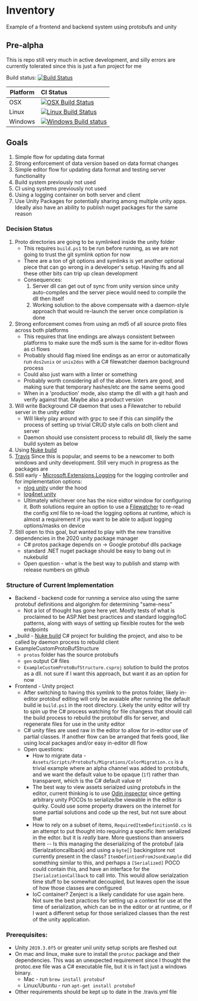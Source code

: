 # Inventory

Example of a frontend and backend system using protobufs and unity

## Pre-alpha
This is repo still very much in active development, and silly errors are currently tolerated since this is just a fun project for me

Build status: [![Build Status](https://travis-ci.org/hardcoded2/Inventory.svg?branch=master)](https://travis-ci.org/hardcoded2/Inventory)

Platform | CI Status
---------|:---------
OSX      | [![OSX Build Status](http://travis-ci.org/hardcoded2/Inventory.svg?env=BADGE=osx&label=build&branch=master)](http://travis-ci.org/hardcoded2/Inventory.svg?env=BADGE=osx&label=build&branch=master)
Linux    | [![Linux Build Status](http://travis-ci.org/hardcoded2/Inventory.svg?env=BADGE=linux&label=build&branch=master)](http://travis-ci.org/hardcoded2/Inventory.svg?env=BADGE=linux&label=build&branch=master)
Windows  | [![Windows Build status](http://travis-ci.org/hardcoded2/Inventory.svg?env=BADGE=windows&label=build&branch=master)](http://travis-ci.org/hardcoded2/Inventory.svg?env=BADGE=windows&label=build&branch=master)

## Goals
1. Simple flow for updating data format
2. Strong enforcement of data version based on data format changes
3. Simple editor flow for updating data format and testing server functionality
4. Build system previously not used
5. CI using systems previously not used
6. Using a logging container on both server and client
7. Use Unity Packages for potentially sharing among multiple unity apps. Ideally also have an ability to publish nuget packages for the same reason

### Decision Status
1. Proto directories are going to be symlinked inside the unity folder
    * This requires `build.ps1` to be run before running, as we are not going to trust the git symlink option for now
    * There are a ton of git options and symlinks is yet another optional piece that can go wrong in a developer's setup. Having lfs and all these other bits can trip up clean development
    * Consequences:
        1. Server dll can get out of sync from unity version since unity auto-compiles and the server piece would need to compile the dll then itself
        2. Working solution to the above compensate with a daemon-style approach that would re-launch the server once compilation is done
2. Strong enforcement comes from using an md5 of all source proto files across both platforms
    * This requires that line endings are always consistent between platforms to make sure the md5 sum is the same for in-editor flows as ci flows
    * Probably should flag mixed line endings as an error or automatically run `dos2unix` or `unix2dos` with a C# filewatcher daemon background process
    * Could also just warn with a linter or something
    * Probably worth considering all of the above. linters are good, and making sure that temporary hashes/etc are the same seems good
    * When in a 'production' mode, also stamp the dll with a git hash and verify against that. Maybe also a product version
3. Will write Background C# daemon that uses a Filewatcher to rebuild server in the unity editor
    * Will likely play around with grpc to see if this can simplify the process of setting up trivial CRUD style calls on both client and server
    * Daemon should use consistent process to rebuild dll, likely the same build system as below
4. Using [Nuke build](https://nuke.build/) 
5. [Travis](https://travis-ci.org/github/hardcoded2/Inventory) Since this is popular, and seems to be a newcomer to both windows and unity development. Still very much in progress as the packages are 
6. Still early - [Microsoft.Extensions.Logging](https://docs.microsoft.com/en-us/archive/msdn-magazine/2016/april/essential-net-logging-with-net-core) for the logging controller and for implementation options:
    * [nlog unity](https://github.com/sschmid/NLog) under the hood 
    * [log4net unity](https://github.com/HolyShovelSoft/log4net.unity) 
    * Ultimately whichever one has the nice eidtor window for configuring it. Both solutions require an option to use a [Filewatcher](https://docs.microsoft.com/en-us/dotnet/api/system.io.filesystemwatcher?view=netcore-3.1) to re-read the config xml file to re-load the logging options at runtime, which is almost a requirement if you want to be able to adjust logging options/masks on device
7. Still open to this goal, but wanted to play with the new transitive dependencies in the 2020 unity package manager
    * C# protos package depends on -> Google protobuf dlls package
    * standard .NET nuget package should be easy to bang out in nukebuild
    * Open question - what is the best way to publish and stamp with release numbers on github

### Structure of Current Implementation
* Backend - backend code for running a service also using the same protobuf definitions and algorighm for determining "same-ness"
    * Not a lot of thought has gone here yet. Mostly tests of what is proclaimed to be ASP.Net best practices and standard logging/IoC patterns, along with ways of setting up flexible routes for the web endpoints
* _build - [Nuke build](https://nuke.build/) C# project for building the project, and also to be called by daemon process to rebuild client
* ExampleCustomProtoBufStructure
     * `protos` folder has the source protobufs
     * `gen` output C# files
     * `ExampleCustomProtoBufStructure.csproj` solution to build the protos as a dll. not sure if I want this approach, but want it as an option for now
* Frontend - Unity project
    * After switching to having this symlink to the protos folder, likely in-editor protobuf editing will only be avaiable after running the default build ie `build.ps1` in the root directory. Likely the unity editor will try to spin up the C# process watching for file changess that should call the build process to rebuild the protobuf dlls for server, and regenerate files for use in the unity editor
    * C# unity files are used raw in the editor to allow for in-editor use of partial classes. If another flow can be arranged that feels good, like using local packages and/or easy in-editor dll flow
    * Open questions:
        * How to migrate data - `Assets/Scripts/Protobufs/Migrations/ColorMigration.cs` is a trivial example where an alpha channel was added to protobufs, and we want the default value to be opaque (`1f`) rather than transparent, which is the C# default value `0f`
        * The best way to view assets serialzed using protobufs in the editor, current thinking is to use [Odin inspector](https://odininspector.com/) since getting arbitrary unity POCOs to serialize/be viewable in the editor is quirky. Could use some property drawers on the internet for some partial solutions and code up the rest, but not sure about that
        *  How to rely on a subset of items, `RequiredItemDefinitionSO.cs` is an attempt to put thought into requiring a specific item serialized in the edtor. but it is *really* bare. More questions than answers there -- Is this managing the deserializing of the protobuf (ala ISerialzationcallback) and using a `byte[]` backingstore not currently present in the class? `ItemDefintionFromJsonExample` did something similar to this, and perhaps a `[Serialized]` POCO could contain this, and have an interface for the `ISerialzationCallback` to call into. This would allow serialzation time stuff to be somewhat decoupled, but leaves open the issue of how those classes are configured
        * IoC container? Zenject is a likely candidate for use again here. Not sure the best practices for setting up a context for use at the time of serialization, which can be in the editor or at runtime, or if I want a different setup for those serialized classes than the rest of the unity application.

### Prerequisites:
* Unity `2019.3.0f5` or greater unil unity setup scripts are fleshed out
* On mac and linux, make sure to install the `protoc` package and their dependencies. This was an unexpected requirement since I thought the protoc.exe file was a C# executable file, but it is in fact just a windows binary.
    * Mac - run `brew install protobuf`
    * Linux/Ubuntu - run `apt-get install protobuf`
* Other requirements should be kept up to date in the .travis.yml file

